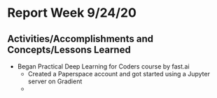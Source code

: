 # Report Week 9/24/20
## Activities/Accomplishments and Concepts/Lessons Learned
* Began Practical Deep Learning for Coders course by fast.ai
  * Created a Paperspace account and got started using a Jupyter server on Gradient
  *
